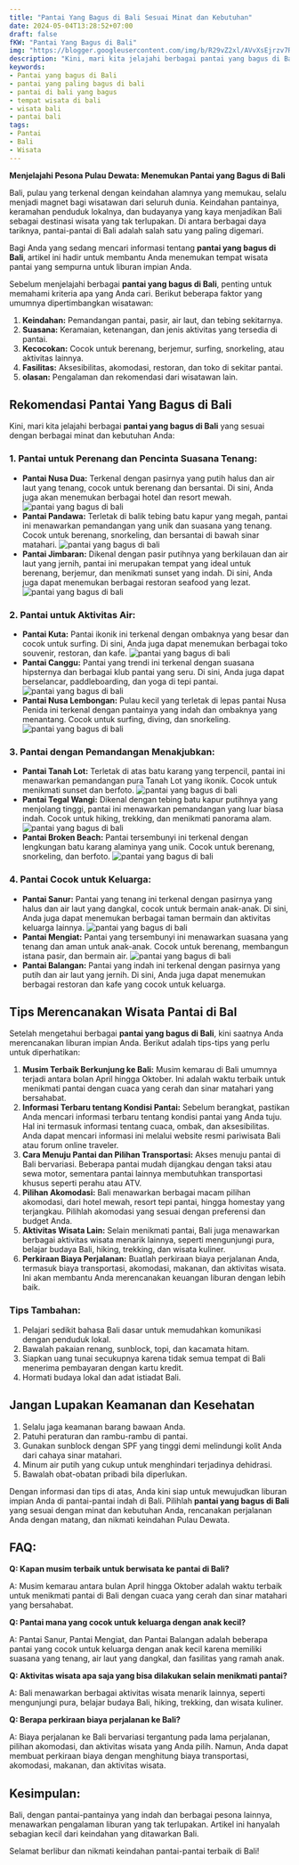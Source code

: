 ```yaml
---
title: "Pantai Yang Bagus di Bali Sesuai Minat dan Kebutuhan"
date: 2024-05-04T13:28:52+07:00
draft: false
fKW: "Pantai Yang Bagus di Bali"
img: "https://blogger.googleusercontent.com/img/b/R29vZ2xl/AVvXsEjrzv7R0QhJt4_LHIMwj4Y2ZRvgVdLiXTzJPvp4mjH6g7pC1WY0rDs1V3BjSLZ_Q2eOOl8grIjH_B-jzLOfS-sxlGdUXAeker7EnV_5XecDmORHSsK2IKYPcSHZ-FZ3-CVfgUE8yROOK058FohwwP2qZGV9tHDVzmnmrPHaKhYx9fxtI_x2iVOcjwOqHBH2/s480/Pantai%20Nusa%20Dua%20Bali.jpeg"
description: "Kini, mari kita jelajahi berbagai pantai yang bagus di Bali yang sesuai dengan berbagai minat dan kebutuhan Anda:"
keywords:
- Pantai yang bagus di Bali
- pantai yang paling bagus di bali
- pantai di bali yang bagus
- tempat wisata di bali
- wisata bali
- pantai bali
tags:
- Pantai
- Bali
- Wisata
---
```


**Menjelajahi Pesona Pulau Dewata: Menemukan Pantai yang Bagus di Bali**

Bali, pulau yang terkenal dengan keindahan alamnya yang memukau, selalu menjadi magnet bagi wisatawan dari seluruh dunia. Keindahan pantainya, keramahan penduduk lokalnya, dan budayanya yang kaya menjadikan Bali sebagai destinasi wisata yang tak terlupakan. Di antara berbagai daya tariknya, pantai-pantai di Bali adalah salah satu yang paling digemari.

Bagi Anda yang sedang mencari informasi tentang **pantai yang bagus di Bali**, artikel ini hadir untuk membantu Anda menemukan tempat wisata pantai yang sempurna untuk liburan impian Anda.

Sebelum menjelajahi berbagai **pantai yang bagus di Bali**, penting untuk memahami kriteria apa yang Anda cari. Berikut beberapa faktor yang umumnya dipertimbangkan wisatawan:

1.  **Keindahan:** Pemandangan pantai, pasir, air laut, dan tebing sekitarnya.
2.  **Suasana:** Keramaian, ketenangan, dan jenis aktivitas yang tersedia di pantai.
3.  **Kecocokan:** Cocok untuk berenang, berjemur, surfing, snorkeling, atau aktivitas lainnya.
4.  **Fasilitas:** Aksesibilitas, akomodasi, restoran, dan toko di sekitar pantai.
5.  **olasan:** Pengalaman dan rekomendasi dari wisatawan lain.

Rekomendasi Pantai Yang Bagus di Bali
-----------------------------------------

Kini, mari kita jelajahi berbagai **pantai yang bagus di Bali** yang sesuai dengan berbagai minat dan kebutuhan Anda:

### 1\. Pantai untuk Perenang dan Pencinta Suasana Tenang:

*   **Pantai Nusa Dua:** Terkenal dengan pasirnya yang putih halus dan air laut yang tenang, cocok untuk berenang dan bersantai. Di sini, Anda juga akan menemukan berbagai hotel dan resort mewah. ![pantai yang bagus di bali](https://blogger.googleusercontent.com/img/b/R29vZ2xl/AVvXsEgkIHuIjA5FjRXzTD2bSgxqb0XP4vSQoQiQglWx4OtuYLtfM1SsaRxBCQ9x2qnDS-_sJZwHQewpvgsYtoiagFuVRP-T1AXe7lDXa-0jd9TVfV3QaRVU0lvFDpA7_BwXeVbtfjDX9ByMkF0HNpLDom5Y4kfg4ncDN_1lFNx3St3FlZfZb1Wi6HRLj99HbuI/s480/Pantai%20Nusa%20Dua%20Bali.jpeg)
*   **Pantai Pandawa:** Terletak di balik tebing batu kapur yang megah, pantai ini menawarkan pemandangan yang unik dan suasana yang tenang. Cocok untuk berenang, snorkeling, dan bersantai di bawah sinar matahari. ![pantai yang bagus di bali](https://blogger.googleusercontent.com/img/b/R29vZ2xl/AVvXsEjt_0xOjg0mKtvxb6z4du-snZsJ_sp_Edjc_oLnSkcZ6UKAin-qsmIWLnlwTFciq5_V_NjCJCgpJO_YBt8-Cyl1VSfXP1QnG2YcWhAhAkbpF5UMJ1LaioMc6NBtmkAkY4IUVpTiPDEiRlukyG3Ug2Po8YK_WEw43gQ6K8-9C3ZwFdCSb_xlHpZsSPozeQU/s480/Pantai%20Pandawa%20Bali.jpeg)
*   **Pantai Jimbaran:** Dikenal dengan pasir putihnya yang berkilauan dan air laut yang jernih, pantai ini merupakan tempat yang ideal untuk berenang, berjemur, dan menikmati sunset yang indah. Di sini, Anda juga dapat menemukan berbagai restoran seafood yang lezat. ![pantai yang bagus di bali](https://blogger.googleusercontent.com/img/b/R29vZ2xl/AVvXsEj_skYYHTuso4SZc8QLEP9ZYYn0a35Brzwe1aYnOilVeCb6EJxzs39q-uqvZPVmBc-B9PilgLhbY4N_b8GrPuaN1Gs5oO2hW7Y5_oXzgL3RvqMBHtFToc3FiL0CfI-N1G5k6e7efSh5WTjLeHzbAugVK3qWYvzz6FJcouoi_w6rUG9yLRENe50lVtJ3rEE/s480/Pantai%20Jimbaran%20Bali.jpeg)

### 2\. Pantai untuk Aktivitas Air:

*   **Pantai Kuta:** Pantai ikonik ini terkenal dengan ombaknya yang besar dan cocok untuk surfing. Di sini, Anda juga dapat menemukan berbagai toko souvenir, restoran, dan kafe. ![pantai yang bagus di bali](https://blogger.googleusercontent.com/img/b/R29vZ2xl/AVvXsEhMNokhzCBd7CgrU86rYHbqGHlh4Uv1Zdm-fGlIMo7rspX4C6yuRCFIwY7TMe2hyXRZJytagUt-BPhntys_9aUcqtclctdrXRACvinASIZL6rkXuJxJAnjDNug6JfwGUO9Ty_IF38z4l5Ggq5AD18PFbAM6RSABR50AdENnnUccN5IZ2bs5W-kcz41yy0o/s480/Pantai%20Kuta%20Bal.jpeg)
*   **Pantai Canggu:** Pantai yang trendi ini terkenal dengan suasana hipsternya dan berbagai klub pantai yang seru. Di sini, Anda juga dapat berselancar, paddleboarding, dan yoga di tepi pantai. ![pantai yang bagus di bali](https://blogger.googleusercontent.com/img/b/R29vZ2xl/AVvXsEjLizf8Gv8gHYbEhjcbfKi1COjNwQ9vaz3_JUz_otH3xyhljbe7Xfhkk-1mFw3PIaU6ueStIvQzayNu1ThInnd6cf57lg7eCuZQ6YoQLCuaOLS2j3-9MRR3S4U0MqQb01ngIP33NIaES7CcdD7PA9ycdp1HFhau-WlpqMztNZdnlYB-2KMQVcFcz0PQIZM/s480/Pantai%20Canggu%20Bali.jpeg)
*   **Pantai Nusa Lembongan:** Pulau kecil yang terletak di lepas pantai Nusa Penida ini terkenal dengan pantainya yang indah dan ombaknya yang menantang. Cocok untuk surfing, diving, dan snorkeling. ![pantai yang bagus di bali](https://blogger.googleusercontent.com/img/b/R29vZ2xl/AVvXsEhLB1WR_TcvzjCsZ3MUJNjXjBz6YbkOaH3Wrflz7sgbsdEKmMEN4cIJ4ewQF9iBjoNnlK0DOErW48iVK9dD9ztYBOiyv8L_0aY92S1JzhMO5r7UbscRmsPTDdIOP2fgMDVicSv27NuMa_vyL-zIBZuKw46fPhMBLoNTq6wRStlCK8JXYPp6XwRk8muDkFg/s480/Pantai%20Nusa%20Lembongan%20Bali.jpeg)

### 3\. Pantai dengan Pemandangan Menakjubkan:

*   **Pantai Tanah Lot:** Terletak di atas batu karang yang terpencil, pantai ini menawarkan pemandangan pura Tanah Lot yang ikonik. Cocok untuk menikmati sunset dan berfoto. ![pantai yang bagus di bali](https://blogger.googleusercontent.com/img/b/R29vZ2xl/AVvXsEj42HVK0_uZSYXGqp7IGwVLEYkcYkZbLj3cF8rRrXoPX_IBf7q6AthX-L_tFoPgN33uXzVNAWsJKj1ju9SNDH-G_zGpZqAAoegjt-W1KPDoyosmDudTZm1htfSvbVDltO1bx69wfb6bQdq-Zxg5dRkVgf0HMrPSxQYEf1rDJV5k9fXhtE-66JVXp9jWlzs/s480/Pantai%20Tanah%20Lot%20Bali.jpeg)
*   **Pantai Tegal Wangi:** Dikenal dengan tebing batu kapur putihnya yang menjolang tinggi, pantai ini menawarkan pemandangan yang luar biasa indah. Cocok untuk hiking, trekking, dan menikmati panorama alam. ![pantai yang bagus di bali](https://blogger.googleusercontent.com/img/b/R29vZ2xl/AVvXsEgw1e97xDSb1HwIph3pCvVakachvKLaUzGSC0ADS1MhREWbIUqrlPjjtF0jojUREC8SUFz0o9yiQPB2bNpUZjJTsR-KEvWZvprskFITKid3ckO2T02rWFJfnI4od63W72Y-d9eelIovMtzDFz4rEQAsxtp8gl9UekuAVWwVSz7CdrotzaUFtBJYuZEskJI/s480/Pantai%20Tegal%20Wangi%20Bali.jpeg)
*   **Pantai Broken Beach:** Pantai tersembunyi ini terkenal dengan lengkungan batu karang alaminya yang unik. Cocok untuk berenang, snorkeling, dan berfoto. ![pantai yang bagus di bali](https://blogger.googleusercontent.com/img/b/R29vZ2xl/AVvXsEiz4T1g6Ukrpc4zFaFLS8kA3xEOQ4vqQoCrhy8Ncz9uYR-FpBq2L0Igb35Z6wL6neC6180Vwi6ocvqHDZ2ChxMzrzdWUjR-wcCCqxRXJSbZ7Y9Ov1F24NdFHMYTj10n9lzTs013L6D7yXFRLmC1tWpJIStVr9S58s5zksIS_DkBIdIZNexr4HFnFmU-WP4/s480/Pantai%20Broken%20Beach%20Bali.jpeg)

### 4\. Pantai Cocok untuk Keluarga:

*   **Pantai Sanur:** Pantai yang tenang ini terkenal dengan pasirnya yang halus dan air laut yang dangkal, cocok untuk bermain anak-anak. Di sini, Anda juga dapat menemukan berbagai taman bermain dan aktivitas keluarga lainnya. ![pantai yang bagus di bali](https://blogger.googleusercontent.com/img/b/R29vZ2xl/AVvXsEjvQruZTd7IxfzPQdzqWewa4zpLqjVhZF8IVZqpFsuHte9qSP6_lwJVrqxbndWePHm5j0NvbKoU3moEZ08C_4EZ7KCdRfOqCculWDUEtgYdx3lSiUDdLpb-kBknTxvljAcNxEARCjJOx_TGcnf842M0A-MfB2lLpeMDRqM9af3iuWJRdzi7pvYA-XsYdW4/s480/Pantai%20Sanur%20Bali.jpeg)
*   **Pantai Mengiat:** Pantai yang tersembunyi ini menawarkan suasana yang tenang dan aman untuk anak-anak. Cocok untuk berenang, membangun istana pasir, dan bermain air. ![pantai yang bagus di bali](https://blogger.googleusercontent.com/img/b/R29vZ2xl/AVvXsEi5Nq3hNMs_tPPDp7pm4g0gJE1nmI-eaHZtZCAZJ0qvF1fGL1WlHUdxlIqJj1qpZpQA9gmGkUEuAe1flceXiZ8xzIk_rz2CmAO7dyC1zkTfsKefjEOa6nOYacjxJ_T0ePRVRPbZ2UjqlmIjFWqVHU4IEv_WhhXhXuCBFfw9vxZiWvQOs8HWW1NgR3izAVo/s480/Pantai%20Mengiat%20Bali.jpeg)
*   **Pantai Balangan:** Pantai yang indah ini terkenal dengan pasirnya yang putih dan air laut yang jernih. Di sini, Anda juga dapat menemukan berbagai restoran dan kafe yang cocok untuk keluarga.

Tips Merencanakan Wisata Pantai di Bal
--------------------------------------

Setelah mengetahui berbagai **pantai yang bagus di Bali**, kini saatnya Anda merencanakan liburan impian Anda. Berikut adalah tips-tips yang perlu untuk diperhatikan:

1.  **Musim Terbaik Berkunjung ke Bali:** Musim kemarau di Bali umumnya terjadi antara bolan April hingga Oktober. Ini adalah waktu terbaik untuk menikmati pantai dengan cuaca yang cerah dan sinar matahari yang bersahabat.
2.  **Informasi Terbaru tentang Kondisi Pantai:** Sebelum berangkat, pastikan Anda mencari informasi terbaru tentang kondisi pantai yang Anda tuju. Hal ini termasuk informasi tentang cuaca, ombak, dan aksesibilitas. Anda dapat mencari informasi ini melalui website resmi pariwisata Bali atau forum online traveler.
3.  **Cara Menuju Pantai dan Pilihan Transportasi:** Akses menuju pantai di Bali bervariasi. Beberapa pantai mudah dijangkau dengan taksi atau sewa motor, sementara pantai lainnya membutuhkan transportasi khusus seperti perahu atau ATV.
4.  **Pilihan Akomodasi:** Bali menawarkan berbagai macam pilihan akomodasi, dari hotel mewah, resort tepi pantai, hingga homestay yang terjangkau. Pilihlah akomodasi yang sesuai dengan preferensi dan budget Anda.
5.  **Aktivitas Wisata Lain:** Selain menikmati pantai, Bali juga menawarkan berbagai aktivitas wisata menarik lainnya, seperti mengunjungi pura, belajar budaya Bali, hiking, trekking, dan wisata kuliner.
6.  **Perkiraan Biaya Perjalanan:** Buatlah perkiraan biaya perjalanan Anda, termasuk biaya transportasi, akomodasi, makanan, dan aktivitas wisata. Ini akan membantu Anda merencanakan keuangan liburan dengan lebih baik.

### Tips Tambahan:

1.  Pelajari sedikit bahasa Bali dasar untuk memudahkan komunikasi dengan penduduk lokal.
2.  Bawalah pakaian renang, sunblock, topi, dan kacamata hitam.
3.  Siapkan uang tunai secukupnya karena tidak semua tempat di Bali menerima pembayaran dengan kartu kredit.
4.  Hormati budaya lokal dan adat istiadat Bali.

Jangan Lupakan Keamanan dan Kesehatan
-------------------------------------

1.  Selalu jaga keamanan barang bawaan Anda.
2.  Patuhi peraturan dan rambu-rambu di pantai.
3.  Gunakan sunblock dengan SPF yang tinggi demi melindungi kolit Anda dari cahaya sinar matahari.
4.  Minum air putih yang cukup untuk menghindari terjadinya dehidrasi.
5.  Bawalah obat-obatan pribadi bila diperlukan.

Dengan informasi dan tips di atas, Anda kini siap untuk mewujudkan liburan impian Anda di pantai-pantai indah di Bali. Pilihlah **pantai yang bagus di Bali** yang sesuai dengan minat dan kebutuhan Anda, rencanakan perjalanan Anda dengan matang, dan nikmati keindahan Pulau Dewata.

FAQ:
--------

**Q: Kapan musim terbaik untuk berwisata ke pantai di Bali?**

A: Musim kemarau antara bulan April hingga Oktober adalah waktu terbaik untuk menikmati pantai di Bali dengan cuaca yang cerah dan sinar matahari yang bersahabat.

**Q: Pantai mana yang cocok untuk keluarga dengan anak kecil?**

A: Pantai Sanur, Pantai Mengiat, dan Pantai Balangan adalah beberapa pantai yang cocok untuk keluarga dengan anak kecil karena memiliki suasana yang tenang, air laut yang dangkal, dan fasilitas yang ramah anak.

**Q: Aktivitas wisata apa saja yang bisa dilakukan selain menikmati pantai?**

A: Bali menawarkan berbagai aktivitas wisata menarik lainnya, seperti mengunjungi pura, belajar budaya Bali, hiking, trekking, dan wisata kuliner.

**Q: Berapa perkiraan biaya perjalanan ke Bali?**

A: Biaya perjalanan ke Bali bervariasi tergantung pada lama perjalanan, pilihan akomodasi, dan aktivitas wisata yang Anda pilih. Namun, Anda dapat membuat perkiraan biaya dengan menghitung biaya transportasi, akomodasi, makanan, dan aktivitas wisata.

Kesimpulan:
---------------

Bali, dengan pantai-pantainya yang indah dan berbagai pesona lainnya, menawarkan pengalaman liburan yang tak terlupakan. Artikel ini hanyalah sebagian kecil dari keindahan yang ditawarkan Bali.

Selamat berlibur dan nikmati keindahan pantai-pantai terbaik di Bali!